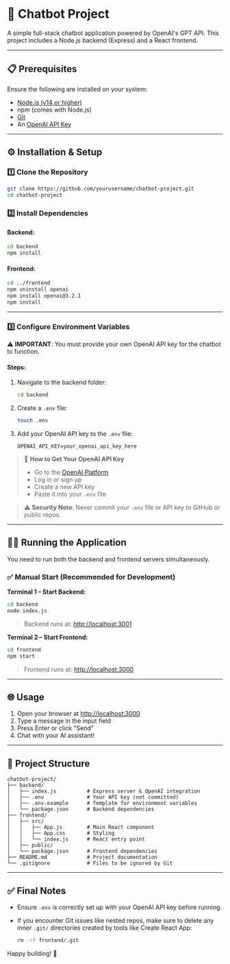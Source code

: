 # 💬 Chatbot Project

A simple full-stack chatbot application powered by OpenAI's GPT API. This project includes a Node.js backend (Express) and a React frontend.

---

## 📋 Prerequisites

Ensure the following are installed on your system:

- [Node.js (v14 or higher)](https://nodejs.org/)
- npm (comes with Node.js)
- [Git](https://git-scm.com/)
- An [OpenAI API Key](https://platform.openai.com/account/api-keys)

---

## ⚙️ Installation & Setup

### 1️⃣ Clone the Repository

```bash
git clone https://github.com/yourusername/chatbot-project.git
cd chatbot-project
```

### 2️⃣ Install Dependencies

#### Backend:

```bash
cd backend
npm install
```

#### Frontend:

```bash
cd ../frontend
npm uninstall openai
npm install openai@3.2.1
npm install
```

---

### 3️⃣ Configure Environment Variables

⚠️ **IMPORTANT**: You must provide your own OpenAI API key for the chatbot to function.

#### Steps:

1. Navigate to the backend folder:

   ```bash
   cd backend
   ```

2. Create a `.env` file:

   ```bash
   touch .env
   ```

3. Add your OpenAI API key to the `.env` file:

   ```env
   OPENAI_API_KEY=your_openai_api_key_here
   ```

> 🔑 **How to Get Your OpenAI API Key**  
> - Go to the [OpenAI Platform](https://platform.openai.com/account/api-keys)  
> - Log in or sign up  
> - Create a new API key  
> - Paste it into your `.env` file

> ⚠️ **Security Note**: Never commit your `.env` file or API key to GitHub or public repos.

---

## 🏃‍♂️ Running the Application

You need to run both the backend and frontend servers simultaneously.

### ✅ Manual Start (Recommended for Development)

**Terminal 1 – Start Backend:**

```bash
cd backend
node index.js
```

> Backend runs at: [http://localhost:3001](http://localhost:3001)

**Terminal 2 – Start Frontend:**

```bash
cd frontend
npm start
```

> Frontend runs at: [http://localhost:3000](http://localhost:3000)

---

## 🌐 Usage

1. Open your browser at [http://localhost:3000](http://localhost:3000)
2. Type a message in the input field
3. Press Enter or click "Send"
4. Chat with your AI assistant!

---

## 📁 Project Structure

```
chatbot-project/
├── backend/
│   ├── index.js          # Express server & OpenAI integration
│   ├── .env              # Your API key (not committed)
│   ├── .env.example      # Template for environment variables
│   └── package.json      # Backend dependencies
├── frontend/
│   ├── src/
│   │   ├── App.js        # Main React component
│   │   ├── App.css       # Styling
│   │   └── index.js      # React entry point
│   ├── public/
│   └── package.json      # Frontend dependencies
├── README.md             # Project documentation
└── .gitignore            # Files to be ignored by Git
```

---

## ✅ Final Notes

- Ensure `.env` is correctly set up with your OpenAI API key before running.
- If you encounter Git issues like nested repos, make sure to delete any inner `.git/` directories created by tools like Create React App:

  ```bash
  rm -rf frontend/.git
  ```

Happy building! 🚀
